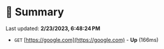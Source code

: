 # 📖 Summary
Last updated: **2/23/2023, 6:48:24 PM**

- `GET` [https://google.com](https://google.com) - **Up** (166ms)
